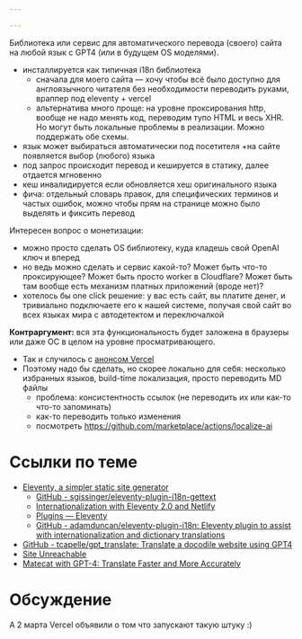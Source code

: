 ```yaml
---

---
```


Библиотека или сервис для автоматического перевода (своего) сайта на любой язык с GPT4 (или в будущем OS моделями).

- инсталлируется как типичная i18n библиотека
	- сначала для моего сайта — хочу чтобы всё было доступно для англоязычного читателя без необходимости переводить руками, враппер под eleventy + vercel
	- альтернатива много проще: на уровне проксирования http, вообще не надо менять код, переводим тупо HTML и весь XHR. Но могут быть локальные проблемы в реализации. Можно поддержать обе схемы.
- язык может выбираться автоматически под посетителя +на сайте появляется выбор (любого) языка 
- под запрос происходит перевод и кешируется в статику, далее отдается мгновенно
- кеш инвалидируется если обновляется хеш оригинального языка 
- фича: отдельный словарь правок, для специфических терминов и частых ошибок, можно чтобы прям на странице можно было выделять и фиксить перевод

Интересен вопрос о монетизации:
- можно просто сделать OS библиотеку, куда кладешь свой OpenAI ключ и вперед
- но ведь можно сделать и сервис какой-то? Может быть что-то проксирующее? Может быть просто worker в Cloudflare? Может быть там вообще есть механизм платных приложений (вроде нет)?
- хотелось бы one click решение: у вас есть сайт, вы платите денег, и тривиально подключаете его к нашей системе, получая свой сайт во всех языках мира с автодетектом и переключалкой

**Контраргумент:** вся эта функциональность будет заложена в браузеры или даже ОС в целом на уровне просматривающего. 
- Так и случилось с [анонсом Vercel](https://twitter.com/rauchg/status/1763632791533850946)
- Поэтому надо бы сделать, но скорее локально для себя: несколько избранных языков, build-time локализация, просто переводить MD файлы 
	- проблема: консистентность ссылок (не переводить их или как-то что-то запоминать)
	- как-то переводить только изменения 
	- посмотреть <https://github.com/marketplace/actions/localize-ai>

# Ссылки по теме
- [Eleventy, a simpler static site generator](https://www.11ty.dev/)
	- [GitHub - sgissinger/eleventy-plugin-i18n-gettext](https://github.com/sgissinger/eleventy-plugin-i18n-gettext)
	- [Internationalization with Eleventy 2.0 and Netlify](https://www.lenesaile.com/en/blog/internationalization-with-eleventy-20-and-netlify/)
	- [Plugins — Eleventy](https://www.11ty.dev/docs/plugins/)
	- [GitHub - adamduncan/eleventy-plugin-i18n: Eleventy plugin to assist with internationalization and dictionary translations](https://github.com/adamduncan/eleventy-plugin-i18n)
- [GitHub - tcapelle/gpt\_translate: Translate a docodile website using GPT4](https://github.com/tcapelle/gpt_translate)
- [Site Unreachable](https://www.smartcat.com/news/gpt-4-release/)
- [Matecat with GPT-4: Translate Faster and More Accurately](https://translated.com/matecat-gpt-4)

# Обсуждение
<blockquote class="twitter-tweet"><a href="https://twitter.com/user/status/1759545318784598472?ref_src=twsrc%5Etfw"></a></blockquote> <script async src="https://platform.twitter.com/widgets.js" charset="utf-8"></script>

А 2 марта Vercel объявили о том что запускают такую штуку :)
<blockquote class="twitter-tweet"><a href="https://twitter.com/user/status/1763632791533850946?ref_src=twsrc%5Etfw"></a></blockquote> <script async src="https://platform.twitter.com/widgets.js" charset="utf-8"></script>
